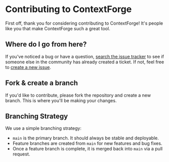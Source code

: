 # Contributing to ContextForge

First off, thank you for considering contributing to ContextForge! It's people like you that make ContextForge such a great tool.

## Where do I go from here?

If you've noticed a bug or have a question, [search the issue tracker](https://github.com/0xb007ab1e/ContextForge/issues) to see if someone else in the community has already created a ticket. If not, feel free to [create a new issue](https://github.com/0xb007ab1e/ContextForge/issues/new).

## Fork & create a branch

If you'd like to contribute, please fork the repository and create a new branch. This is where you'll be making your changes.

## Branching Strategy

We use a simple branching strategy:

- `main` is the primary branch. It should always be stable and deployable.
- Feature branches are created from `main` for new features and bug fixes.
- Once a feature branch is complete, it is merged back into `main` via a pull request.


